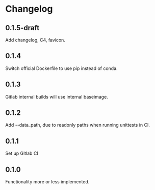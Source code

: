 # Changelog

## 0.1.5-draft

Add changelog, C4, favicon.

## 0.1.4

Switch official Dockerfile to use pip instead of conda.

## 0.1.3

Gitlab internal builds will use internal baseimage.

## 0.1.2

Add --data_path, due to readonly paths when running unittests in CI.

## 0.1.1

Set up Gitlab CI

## 0.1.0

Functionality more or less implemented.
